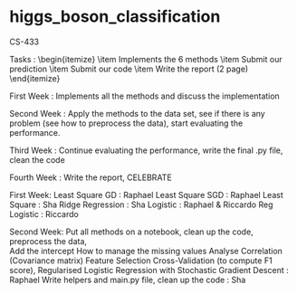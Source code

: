 # higgs_boson_classification
 CS-433

Tasks :
\begin{itemize}
 \item Implements the 6 methods
 \item  Submit our prediction
 \item  Submit our code
\item  Write the report (2 page)
\end{itemize}

First Week : Implements all the methods and discuss the implementation

Second Week : Apply the methods to the data set, see if there is any problem (see how to preprocess the data), start evaluating the performance.

Third Week : Continue evaluating the performance, write the final .py file, clean the code

Fourth Week : Write the report, CELEBRATE


First Week:
Least Square GD : Raphael
Least Square SGD : Raphael
Least Square : Sha
Ridge Regression : Sha
Logistic : Raphael & Riccardo
Reg Logistic : Riccardo

Second Week:
Put all methods on a notebook, clean up the code, preprocess the data,  
Add the intercept
How to manage the missing values
Analyse Correlation (Covariance matrix)
Feature Selection 
Cross-Validation (to compute F1 score), Regularised Logistic Regression with Stochastic Gradient Descent : Raphael
Write helpers and main.py file, clean up the code : Sha
